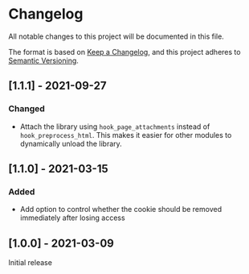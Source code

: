 # Changelog
All notable changes to this project will be documented in this file.

The format is based on [Keep a Changelog](https://keepachangelog.com/en/1.0.0/),
and this project adheres to [Semantic Versioning](https://semver.org/spec/v2.0.0.html).

## [1.1.1] - 2021-09-27
### Changed
- Attach the library using `hook_page_attachments` instead of `hook_preprocess_html`. This makes it easier for other 
  modules to dynamically unload the library.

## [1.1.0] - 2021-03-15
### Added
- Add option to control whether the cookie should be removed immediately after losing access

## [1.0.0] - 2021-03-09
Initial release
